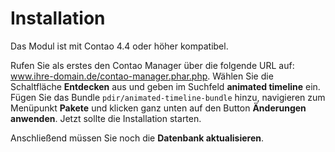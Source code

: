 # Installation

Das Modul ist mit Contao 4.4 oder höher kompatibel.

Rufen Sie als erstes den Contao Manager über die folgende URL auf: www.ihre-domain.de/contao-manager.phar.php. Wählen Sie die Schaltfläche **Entdecken** aus und geben im Suchfeld **animated timeline** ein. Fügen Sie das Bundle `pdir/animated-timeline-bundle` hinzu, navigieren zum Menüpunkt **Pakete** und klicken ganz unten auf den Button **Änderungen anwenden**. Jetzt sollte die Installation starten. 

Anschließend müssen Sie noch die **Datenbank aktualisieren**.

